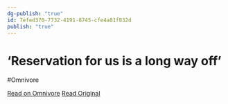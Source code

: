 ```yaml
---
dg-publish: "true"
id: 7efed370-7732-4191-8745-cfe4a81f832d
publish: "true"
---
```


# ‘Reservation for us is a long way off’
#Omnivore

[Read on Omnivore](https://omnivore.app/me/reservation-for-us-is-a-long-way-off-189d3671fbe)
[Read Original](https://www.msn.com/en-in/news/india/eye-opening-man-s-retirement-corpus-planning-for-90-year-lifespan-has-people-rethinking-their-plans/ar-AA1eTBDh?cvid=2fb6709ffb0f475682c4f7cfdf46cc57&ei=24&ocid=entnewsntp)